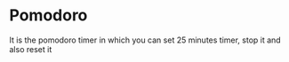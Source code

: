 # Pomodoro
It is the pomodoro timer in which you can set 25 minutes timer, stop it and also reset it

